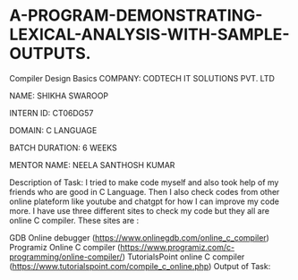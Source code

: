 # A-PROGRAM-DEMONSTRATING-LEXICAL-ANALYSIS-WITH-SAMPLE-OUTPUTS.
Compiler Design Basics COMPANY: CODTECH IT SOLUTIONS PVT. LTD

NAME: SHIKHA SWAROOP

INTERN ID: CT06DG57

DOMAIN: C LANGUAGE

BATCH DURATION: 6 WEEKS

MENTOR NAME: NEELA SANTHOSH KUMAR

Description of Task: I tried to make code myself and also took help of my friends who are good in C Language. Then I also check codes from other online plateform like youtube and chatgpt for how I can improve my code more. I have use three different sites to check my code but they all are online C compiler. These sites are :

GDB Online debugger (https://www.onlinegdb.com/online_c_compiler)
Programiz Online C compiler (https://www.programiz.com/c-programming/online-compiler/)
TutorialsPoint online C compiler (https://www.tutorialspoint.com/compile_c_online.php)
Output of Task: 
